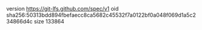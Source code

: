 version https://git-lfs.github.com/spec/v1
oid sha256:50313bdd894fbefaecc8ca5682c45532f7a0122bf0a048f069d1a5c234866d4c
size 133864
